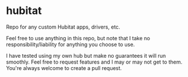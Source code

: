# hubitat
Repo for any custom Hubitat apps, drivers, etc.

Feel free to use anything in this repo, but note that I take no responsibility/liability for anything you choose to use.

I have tested using my own hub but make no guarantees it will run smoothly. 
Feel free to request features and I may or may not get to them. You're always welcome to create a pull request.
